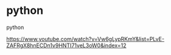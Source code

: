 # python

python

https://www.youtube.com/watch?v=Vw6gLypRKmY&list=PLvE-ZAFRgX8hnECDn1v9HNTI71veL3oW0&index=12
